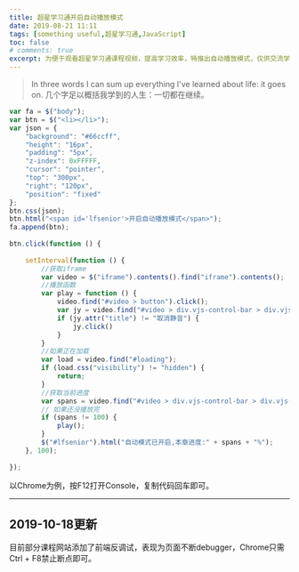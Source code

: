 ```yaml
---
title: 超星学习通开启自动播放模式
date: 2019-08-21 11:11
tags: [something useful,超星学习通,JavaScript]
toc: false
# comments: true
excerpt: 为便于观看超星学习通课程视频，提高学习效率，特推出自动播放模式，仅供交流学习。
---
```


>In three words I can sum up everything I've learned about life: it goes on.
>几个字足以概括我学到的人生：一切都在继续。


```javascript
var fa = $("body");
var btn = $("<li></li>");
var json = {
    "background": "#66ccff",
    "height": "16px",
    "padding": "5px",
    "z-index": 0xFFFFF,
    "cursor": "pointer",
    "top": "300px",
    "right": "120px",
    "position": "fixed"
};
btn.css(json);
btn.html("<span id='lfsenior'>开启自动播放模式</span>");
fa.append(btn);
 
btn.click(function () {
 
    setInterval(function () {
        //获取iframe
        var video = $("iframe").contents().find("iframe").contents();
        //播放函数
        var play = function () {
            video.find("#video > button").click();
            var jy = video.find("#video > div.vjs-control-bar > div.vjs-volume-panel.vjs-control.vjs-volume-panel-vertical > button");
            if (jy.attr("title") != "取消静音") {
                jy.click()
            }
        }
        //如果正在加载
        var load = video.find("#loading");
        if (load.css("visibility") != "hidden") {
            return;
        }
        //获取当前进度
        var spans = video.find("#video > div.vjs-control-bar > div.vjs-progress-control.vjs-control > div").attr("aria-valuenow");
        // 如果还没播放完
        if (spans != 100) {
            play();
        }
        $("#lfsenior").html("自动模式已开启,本章进度:" + spans + "%");
    }, 100);
 
});
```

以Chrome为例，按F12打开Console，复制代码回车即可。

---
## 2019-10-18更新

目前部分课程网站添加了前端反调试，表现为页面不断debugger，Chrome只需Ctrl + F8禁止断点即可。